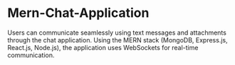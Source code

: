 # Mern-Chat-Application
Users can communicate seamlessly using text messages and attachments through the chat application. Using the MERN stack (MongoDB, Express.js, React.js, Node.js), the application uses WebSockets for real-time communication.

